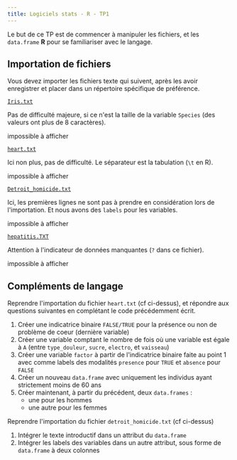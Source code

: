 ```yaml
---
title: Logiciels stats - R - TP1
---
```


<style>
.fichier {
    width: 100%;
    height: 100px;
)
</style>

Le but de ce TP est de commencer à manipuler les fichiers, et les `data.frame` **R** pour se familiariser avec le langage.

## Importation de fichiers

Vous devez importer les fichiers texte qui suivent, après les avoir enregistrer et placer dans un répertoire spécifique de préférence.

[`Iris.txt`](logiciels-stats/Iris.txt)

Pas de difficulté majeure, si ce n'est la taille de la variable `Species` (des valeurs ont plus de 8 caractères).

<object data="logiciels-stats/Iris.txt" type="text/plain" class="fichier">
    impossible à afficher
</object>
      
[`heart.txt`](logiciels-stats/heart.txt)Ici non plus, pas de difficulté. Le séparateur est la tabulation (`\t` en R). 

<object data="logiciels-stats/heart.txt" type="text/plain" class="fichier">
    impossible à afficher
</object>

[`Detroit_homicide.txt`](logiciels-stats/Detroit_homicide.txt)Ici, les premières lignes ne sont pas à prendre en considération lors de l'importation. Et nous avons des `labels` pour les variables.<object data="logiciels-stats/Detroit_homicide.txt" type="text/plain" class="fichier">
    impossible à afficher
</object>

[`hepatitis.TXT`](logiciels-stats/hepatitis.TXT)Attention à l'indicateur de données manquantes (`?` dans ce fichier).
<object data="logiciels-stats/hepatitis.TXT" type="text/plain" class="fichier">
    impossible à afficher
</object>      


## Compléments de langage

Reprendre l'importation du fichier `heart.txt` (cf ci-dessus), et répondre aux questions suivantes en complétant le code précédemment écrit.

1. Créer une indicatrice binaire `FALSE/TRUE` pour la présence ou non de problème de coeur (dernière variable)
2. Créer une variable comptant le nombre de fois où une variable est égale à `A` (entre `type_douleur`, `sucre`, `electro`, et `vaisseau`)
3. Créer une variable `factor` à partir de l'indicatrice binaire faite au point 1 avec comme labels des modalités `presence` pour `TRUE` et `absence` pour `FALSE`
4. Créer un nouveau `data.frame` avec uniquement les individus ayant strictement moins de 60 ans
5. Créer maintenant, à partir du précédent, deux `data.frames` : 
    - une pour les hommes
    - une autre pour les femmes

Reprendre l'importation du fichier `detroit_homicide.txt` (cf ci-dessus)

1. Intégrer le texte introductif dans un attribut du `data.frame`
2. Intégrer les labels des variables dans un autre attribut, sous forme de `data.frame` à deux colonnes

